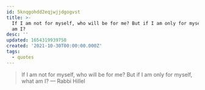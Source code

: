 ```yaml
---
id: 5knqgohdd2eqjwjjdgogvst
title: >-
  If I am not for myself, who will be for me? But if I am only for myself, what
  am I?
desc: ''
updated: 1654319939758
created: '2021-10-30T00:00:00.000Z'
tags:
  - quotes
---
```


> If I am not for myself, who will be for me? But if I am only for myself, what am I? — Rabbi Hillel
